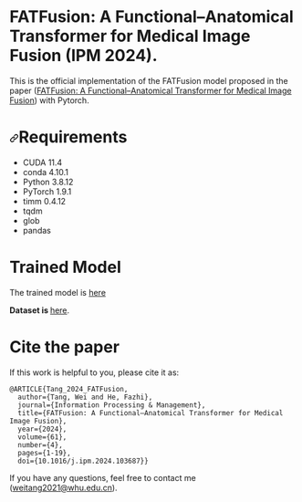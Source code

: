# FATFusion: A Functional–Anatomical Transformer for Medical Image Fusion (IPM 2024).

This is the official implementation of the FATFusion model proposed in the paper ([FATFusion: A Functional–Anatomical Transformer for Medical Image Fusion]([https://ieeexplore.ieee.org/document/9844446](https://authors.elsevier.com/c/1ikLz15hYdxvJR))) with Pytorch.

<h1 dir="auto"><a id="user-content-requirements" class="anchor" aria-hidden="true" href="#requirements"><svg class="octicon octicon-link" viewBox="0 0 16 16" version="1.1" width="16" height="16" aria-hidden="true"><path fill-rule="evenodd" d="M7.775 3.275a.75.75 0 001.06 1.06l1.25-1.25a2 2 0 112.83 2.83l-2.5 2.5a2 2 0 01-2.83 0 .75.75 0 00-1.06 1.06 3.5 3.5 0 004.95 0l2.5-2.5a3.5 3.5 0 00-4.95-4.95l-1.25 1.25zm-4.69 9.64a2 2 0 010-2.83l2.5-2.5a2 2 0 012.83 0 .75.75 0 001.06-1.06 3.5 3.5 0 00-4.95 0l-2.5 2.5a3.5 3.5 0 004.95 4.95l1.25-1.25a.75.75 0 00-1.06-1.06l-1.25 1.25a2 2 0 01-2.83 0z"></path></svg></a>Requirements</h1>
<ul dir="auto">
<li>CUDA 11.4</li>
<li>conda 4.10.1</li>
<li>Python 3.8.12</li>
<li>PyTorch 1.9.1</li>
<li>timm 0.4.12</li>
<li>tqdm</li>
<li>glob</li>
<li>pandas</li>
</ul>

# Trained Model
The trained model is [here]([http://www.med.harvard.edu/AANLIB/home.html](https://drive.google.com/drive/folders/137ntn1LPZt67gg-fP5yI5XN1QO37Qyhb))

<strong>Dataset is </strong> [here](http://www.med.harvard.edu/AANLIB/home.html).

# Cite the paper
If this work is helpful to you, please cite it as:</p>
<div class="snippet-clipboard-content notranslate position-relative overflow-auto" data-snippet-clipboard-copy-content="@ARTICLE{Tang_2024_FATFusion,
  author={Tang, Wei and He, Fazhi},
  journal={Information Processing & Management}, 
  title={FATFusion: A Functional–Anatomical Transformer for Medical Image Fusion}, 
  year={2024},
  volume={61},
  number={4},
  pages={1-19},
  doi={10.1016/j.ipm.2024.103687}}"><pre class="notranslate"><code>@ARTICLE{Tang_2024_FATFusion,
  author={Tang, Wei and He, Fazhi},
  journal={Information Processing & Management}, 
  title={FATFusion: A Functional–Anatomical Transformer for Medical Image Fusion}, 
  year={2024},
  volume={61},
  number={4},
  pages={1-19},
  doi={10.1016/j.ipm.2024.103687}}
</code></pre></div>

If you have any questions,  feel free to contact me (<a href="mailto:weitang2021@whu.edu.cn">weitang2021@whu.edu.cn</a>).
